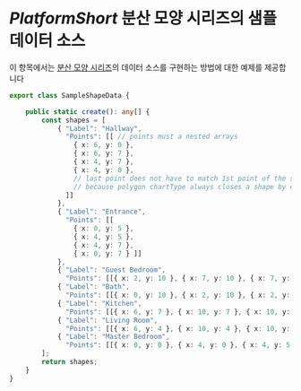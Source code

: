 ﻿---
제목: 데이터 차트 구성 요소 - 네이티브 $PlatformShort$ | $ProductName$
_description: 컴포지트 차트 뷰를 만들기 위해 동일한 플롯 영역에 여러 개의 시각적 요소 인스턴스를 표시하는 데이터 차트를 만듭니다.
_keywords: $ProductName$, $PlatformShort$, Native $PlatformShort$ Components Suite, Native $PlatformShort$ Controls, Native $PlatformShort$ Components, Native $PlatformShort$ Components Library, $PlatformShort$ Chart, $PlatformShort$ Data Chart Control, $PlatformShort$ Data Chart Example, $PlatformShort$ Data Chart Component, $PlatformShort$ Data Chart
_language: kr
---
# $PlatformShort$ 분산 모양 시리즈의 샘플 데이터 소스

이 항목에서는 [분산 모양 시리즈](data-chart-type-shape-series.md)의 데이터 소스를 구현하는 방법에 대한 예제를 제공합니다


```ts
export class SampleShapeData {

    public static create(): any[] {
        const shapes = [
            { "Label": "Hallway",
              "Points": [[ // points must a nested arrays
                { x: 6, y: 0 },
                { x: 6, y: 7 },
                { x: 4, y: 7 },
                { x: 4, y: 0 },
                // last point does not have to match 1st point of the shape
                // because polygon chartType always closes a shape by connecting 1st and last point with a line
              ]]
            },
            { "Label": "Entrance",
              "Points": [[
                { x: 0, y: 5 },
                { x: 4, y: 5 },
                { x: 4, y: 7 },
                { x: 0, y: 7 } ]]
            },
            { "Label": "Guest Bedroom",
              "Points": [[{ x: 2, y: 10 }, { x: 7, y: 10 }, { x: 7, y: 7 }, { x: 2, y: 7 }], ] },
            { "Label": "Bath",
              "Points": [[{ x: 0, y: 10 }, { x: 2, y: 10 }, { x: 2, y: 7 }, { x: 0, y: 7 }], ] },
            { "Label": "Kitchen",
              "Points": [[{ x: 6, y: 7 }, { x: 10, y: 7 }, { x: 10, y: 4 }, { x: 6, y: 4 }], ] },
            { "Label": "Living Room",
              "Points": [[{ x: 6, y: 4 }, { x: 10, y: 4 }, { x: 10, y: 0 }, { x: 6, y: 0 }], ] },
            { "Label": "Master Bedroom",
              "Points": [[{ x: 0, y: 0 }, { x: 4, y: 0 }, { x: 4, y: 5 }, { x: 0, y: 5 }], ] },
        ];
        return shapes;
    }
}

```
